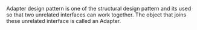Adapter design pattern is one of the structural design pattern and its used so that two unrelated interfaces can work together. The object that joins these unrelated interface is called an Adapter.